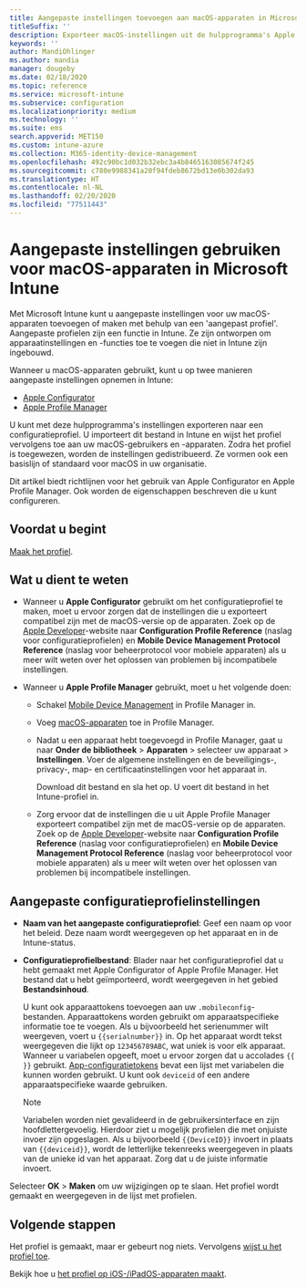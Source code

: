 ```yaml
---
title: Aangepaste instellingen toevoegen aan macOS-apparaten in Microsoft Intune - Azure | Microsoft Docs
titleSuffix: ''
description: Exporteer macOS-instellingen uit de hulpprogramma's Apple Configurator of Apple Profile Manager en importeer deze instellingen vervolgens in Microsoft Intune. Met deze instellingen kunnen aangepaste instellingen en functies op macOS-apparaten worden gemaakt, gebruikt en beheerd. Dit aangepaste profiel kan vervolgens worden toegewezen aan of worden gedistribueerd naar macOS-apparaten in uw organisatie om een basislijn of standaard te maken.
keywords: ''
author: MandiOhlinger
ms.author: mandia
manager: dougeby
ms.date: 02/18/2020
ms.topic: reference
ms.service: microsoft-intune
ms.subservice: configuration
ms.localizationpriority: medium
ms.technology: ''
ms.suite: ems
search.appverid: MET150
ms.custom: intune-azure
ms.collection: M365-identity-device-management
ms.openlocfilehash: 492c90bc1d032b32ebc3a4b8465163085674f245
ms.sourcegitcommit: c780e9988341a20f94fdeb8672bd13e0b302da93
ms.translationtype: HT
ms.contentlocale: nl-NL
ms.lasthandoff: 02/20/2020
ms.locfileid: "77511443"
---
```

# <a name="use-custom-settings-for-macos-devices-in-microsoft-intune"></a>Aangepaste instellingen gebruiken voor macOS-apparaten in Microsoft Intune

Met Microsoft Intune kunt u aangepaste instellingen voor uw macOS-apparaten toevoegen of maken met behulp van een 'aangepast profiel'. Aangepaste profielen zijn een functie in Intune. Ze zijn ontworpen om apparaatinstellingen en -functies toe te voegen die niet in Intune zijn ingebouwd.

Wanneer u macOS-apparaten gebruikt, kunt u op twee manieren aangepaste instellingen opnemen in Intune:

- [Apple Configurator](https://itunes.apple.com/app/apple-configurator-2/id1037126344?mt=12)
- [Apple Profile Manager](https://support.apple.com/profile-manager)

U kunt met deze hulpprogramma's instellingen exporteren naar een configuratieprofiel. U importeert dit bestand in Intune en wijst het profiel vervolgens toe aan uw macOS-gebruikers en -apparaten. Zodra het profiel is toegewezen, worden de instellingen gedistribueerd. Ze vormen ook een basislijn of standaard voor macOS in uw organisatie.

Dit artikel biedt richtlijnen voor het gebruik van Apple Configurator en Apple Profile Manager. Ook worden de eigenschappen beschreven die u kunt configureren.

## <a name="before-you-begin"></a>Voordat u begint

[Maak het profiel](device-profile-create.md).

## <a name="what-you-need-to-know"></a>Wat u dient te weten

- Wanneer u **Apple Configurator** gebruikt om het configuratieprofiel te maken, moet u ervoor zorgen dat de instellingen die u exporteert compatibel zijn met de macOS-versie op de apparaten. Zoek op de [Apple Developer](https://developer.apple.com/)-website naar **Configuration Profile Reference** (naslag voor configuratieprofielen) en **Mobile Device Management Protocol Reference** (naslag voor beheerprotocol voor mobiele apparaten) als u meer wilt weten over het oplossen van problemen bij incompatibele instellingen.

- Wanneer u **Apple Profile Manager** gebruikt, moet u het volgende doen:

  - Schakel [Mobile Device Management](https://help.apple.com/serverapp/mac/5.7/#/apd05B9B761-D390-4A75-9251-E9AD29A61D0C) in Profile Manager in.
  - Voeg [macOS-apparaten](https://help.apple.com/profilemanager/mac/5.7/#/pm9onzap1984) toe in Profile Manager.
  - Nadat u een apparaat hebt toegevoegd in Profile Manager, gaat u naar **Onder de bibliotheek** > **Apparaten** > selecteer uw apparaat > **Instellingen**. Voer de algemene instellingen en de beveiligings-, privacy-, map- en certificaatinstellingen voor het apparaat in.

    Download dit bestand en sla het op. U voert dit bestand in het Intune-profiel in. 

  - Zorg ervoor dat de instellingen die u uit Apple Profile Manager exporteert compatibel zijn met de macOS-versie op de apparaten. Zoek op de [Apple Developer](https://developer.apple.com/)-website naar **Configuration Profile Reference** (naslag voor configuratieprofielen) en **Mobile Device Management Protocol Reference** (naslag voor beheerprotocol voor mobiele apparaten) als u meer wilt weten over het oplossen van problemen bij incompatibele instellingen.

## <a name="custom-configuration-profile-settings"></a>Aangepaste configuratieprofielinstellingen

- **Naam van het aangepaste configuratieprofiel**: Geef een naam op voor het beleid. Deze naam wordt weergegeven op het apparaat en in de Intune-status.
- **Configuratieprofielbestand**: Blader naar het configuratieprofiel dat u hebt gemaakt met Apple Configurator of Apple Profile Manager. Het bestand dat u hebt geïmporteerd, wordt weergegeven in het gebied **Bestandsinhoud**.

  U kunt ook apparaattokens toevoegen aan uw `.mobileconfig`-bestanden. Apparaattokens worden gebruikt om apparaatspecifieke informatie toe te voegen. Als u bijvoorbeeld het serienummer wilt weergeven, voert u `{{serialnumber}}` in. Op het apparaat wordt tekst weergegeven die lijkt op `123456789ABC`, wat uniek is voor elk apparaat. Wanneer u variabelen opgeeft, moet u ervoor zorgen dat u accolades `{{ }}` gebruikt. [App-configuratietokens](../apps/app-configuration-policies-use-ios.md#tokens-used-in-the-property-list) bevat een lijst met variabelen die kunnen worden gebruikt. U kunt ook `deviceid` of een andere apparaatspecifieke waarde gebruiken.

  > [!NOTE]
  > Variabelen worden niet gevalideerd in de gebruikersinterface en zijn hoofdlettergevoelig. Hierdoor ziet u mogelijk profielen die met onjuiste invoer zijn opgeslagen. Als u bijvoorbeeld `{{DeviceID}}` invoert in plaats van `{{deviceid}}`, wordt de letterlijke tekenreeks weergegeven in plaats van de unieke id van het apparaat. Zorg dat u de juiste informatie invoert.

Selecteer **OK** > **Maken** om uw wijzigingen op te slaan. Het profiel wordt gemaakt en weergegeven in de lijst met profielen.

## <a name="next-steps"></a>Volgende stappen

Het profiel is gemaakt, maar er gebeurt nog niets. Vervolgens [wijst u het profiel toe](device-profile-assign.md).

Bekijk hoe u [het profiel op iOS-/iPadOS-apparaten maakt](../custom-settings-ios.md).
